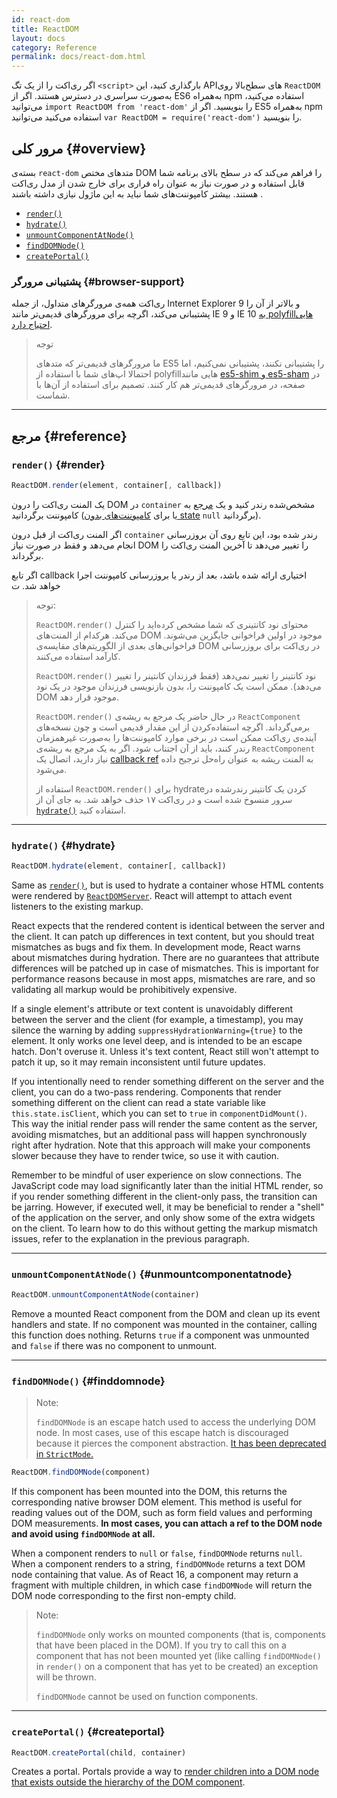 ```yaml
---
id: react-dom
title: ReactDOM
layout: docs
category: Reference
permalink: docs/react-dom.html
---
```


اگر ری‌اکت را از یک تگ `<script>` بارگذاری کنید، این APIهای سطح‌بالا روی `ReactDOM` به‌صورت سراسری در دسترس هستند. اگر از ES6 به‌همراه npm استفاده می‌کنید، می‌توانید `import ReactDOM from 'react-dom'` را بنویسید.
اگر از ES5 به‌همراه npm استفاده می‌کنید می‌توانید `var ReactDOM = require('react-dom')` را بنویسید.

## مرور کلی {#overview}

بسته‌ی `react-dom` متدهای مختص DOM را فراهم می‌کند که در سطح بالای برنامه شما قابل استفاده و در صورت نیاز  به عنوان راه فراری برای خارج شدن از مدل ری‌اکت هستند. بیشتر کامپوننت‌های شما نباید به این ماژول نیازی داشته باشند .

- [`render()`](#render)
- [`hydrate()`](#hydrate)
- [`unmountComponentAtNode()`](#unmountcomponentatnode)
- [`findDOMNode()`](#finddomnode)
- [`createPortal()`](#createportal)

### پشتیبانی مرورگر {#browser-support}


ری‌اکت همه‌ی مرورگرهای متداول، از جمله Internet Explorer 9 و بالاتر از آن را پشتیبانی می‌کند، اگرچه برای مرورگرهای قدیمی‌تر مانند IE 9 و IE 10 [به polyfillهایی احتیاج دارد](/docs/javascript-environment-requirements.html).

> توجه
>
> ما مرورگرهای قدیمی‌تر که متدهای ES5 را پشتیبانی نکنند، پشتیبانی نمی‌کنیم، اما احتمالا اپ‌های شما با استفاده از polyfillهایی مانند [es5-shim و es5-sham](https://github.com/es-shims/es5-shim) در صفحه، در مرورگرهای قدیمی‌تر هم کار کنند. تصمیم برای استفاده از آن‌ها با شماست.

* * *

## مرجع {#reference}

### `render()` {#render}

```javascript
ReactDOM.render(element, container[, callback])
```

یک المنت ری‌اکت را درون DOM در `container` مشخص‌شده رندر کنید و یک [مرجع](/docs/more-about-refs.html) به کامپوننت برگردانید (یا برای [کامپوننت‌های بدون state](/docs/components-and-props.html#functional-and-class-components) `null` برگردانید).

اگر المنت ری‌اکت از قبل درون `container` رندر شده بود، این تابع روی آن بروزرسانی انجام می‌دهد و فقط در صورت نیاز DOM را تغییر می‌دهد تا آخرین المنت ری‌اکت را برگرداند.

اگر تابع callback اختیاری ارائه شده باشد، بعد از رندر یا بروزرسانی کامپوننت اجرا خواهد شد.
ت
> توجه:
>
> `ReactDOM.render()` محتوای نود کانتینری که شما مشخص کرده‌اید را کنترل می‌کند. هرکدام از المنت‌های DOM موجود در اولین فراخوانی جایگزین می‌شوند. فراخوانی‌های بعدی از الگوریتم‌های مقایسه‌ی DOM در ری‌اکت برای بروزرسانی کارآمد استفاده می‌کنند.
>
> `ReactDOM.render()` نود کانتینر را تغییر نمی‌دهد (فقط فرزندان کانتینر را تغییر می‌دهد). ممکن است یک کامپوننت را، بدون بازنویسی فرزندان موجود در یک نود DOM موجود قرار دهد.
>
> `ReactDOM.render()` در حال حاضر یک مرجع به ریشه‌ی `ReactComponent` برمی‌گرداند. اگرچه استفاده‌کردن از این مقدار قدیمی است
> و چون نسخه‌های آینده‌ی ری‌اکت ممکن است در برخی موارد کامپوننت‌ها را به‌صورت غیرهمزمان رندر کنند، باید از آن اجتناب شود. اگر به یک مرجع به ریشه‌ی `ReactComponent` نیاز دارید، اتصال یک [callback ref](/docs/more-about-refs.html#the-ref-callback-attribute) به المنت ریشه به عنوان راه‌حل ترجیح داده می‌شود.
>
> استفاده از `ReactDOM.render()` برای hydrateکردن یک کانتینر رندرشده در سرور منسوخ شده است و در ری‌اکت ١٧ حذف خواهد شد. به جای آن از [`hydrate()`](#hydrate) استفاده کنید.

* * *

### `hydrate()` {#hydrate}

```javascript
ReactDOM.hydrate(element, container[, callback])
```

Same as [`render()`](#render), but is used to hydrate a container whose HTML contents were rendered by [`ReactDOMServer`](/docs/react-dom-server.html). React will attempt to attach event listeners to the existing markup.

React expects that the rendered content is identical between the server and the client. It can patch up differences in text content, but you should treat mismatches as bugs and fix them. In development mode, React warns about mismatches during hydration. There are no guarantees that attribute differences will be patched up in case of mismatches. This is important for performance reasons because in most apps, mismatches are rare, and so validating all markup would be prohibitively expensive.

If a single element's attribute or text content is unavoidably different between the server and the client (for example, a timestamp), you may silence the warning by adding `suppressHydrationWarning={true}` to the element. It only works one level deep, and is intended to be an escape hatch. Don't overuse it. Unless it's text content, React still won't attempt to patch it up, so it may remain inconsistent until future updates.

If you intentionally need to render something different on the server and the client, you can do a two-pass rendering. Components that render something different on the client can read a state variable like `this.state.isClient`, which you can set to `true` in `componentDidMount()`. This way the initial render pass will render the same content as the server, avoiding mismatches, but an additional pass will happen synchronously right after hydration. Note that this approach will make your components slower because they have to render twice, so use it with caution.

Remember to be mindful of user experience on slow connections. The JavaScript code may load significantly later than the initial HTML render, so if you render something different in the client-only pass, the transition can be jarring. However, if executed well, it may be beneficial to render a "shell" of the application on the server, and only show some of the extra widgets on the client. To learn how to do this without getting the markup mismatch issues, refer to the explanation in the previous paragraph.

* * *

### `unmountComponentAtNode()` {#unmountcomponentatnode}

```javascript
ReactDOM.unmountComponentAtNode(container)
```

Remove a mounted React component from the DOM and clean up its event handlers and state. If no component was mounted in the container, calling this function does nothing. Returns `true` if a component was unmounted and `false` if there was no component to unmount.

* * *

### `findDOMNode()` {#finddomnode}

> Note:
>
> `findDOMNode` is an escape hatch used to access the underlying DOM node. In most cases, use of this escape hatch is discouraged because it pierces the component abstraction. [It has been deprecated in `StrictMode`.](/docs/strict-mode.html#warning-about-deprecated-finddomnode-usage)

```javascript
ReactDOM.findDOMNode(component)
```
If this component has been mounted into the DOM, this returns the corresponding native browser DOM element. This method is useful for reading values out of the DOM, such as form field values and performing DOM measurements. **In most cases, you can attach a ref to the DOM node and avoid using `findDOMNode` at all.**

When a component renders to `null` or `false`, `findDOMNode` returns `null`. When a component renders to a string, `findDOMNode` returns a text DOM node containing that value. As of React 16, a component may return a fragment with multiple children, in which case `findDOMNode` will return the DOM node corresponding to the first non-empty child.

> Note:
>
> `findDOMNode` only works on mounted components (that is, components that have been placed in the DOM). If you try to call this on a component that has not been mounted yet (like calling `findDOMNode()` in `render()` on a component that has yet to be created) an exception will be thrown.
>
> `findDOMNode` cannot be used on function components.

* * *

### `createPortal()` {#createportal}

```javascript
ReactDOM.createPortal(child, container)
```

Creates a portal. Portals provide a way to [render children into a DOM node that exists outside the hierarchy of the DOM component](/docs/portals.html).
